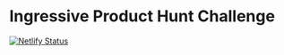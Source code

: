 # Ingressive Product Hunt Challenge

[![Netlify Status](https://api.netlify.com/api/v1/badges/cba50dc2-9965-4cbb-8c37-47080a373ff2/deploy-status)](https://app.netlify.com/sites/nifty-joliot-acc397/deploys)
